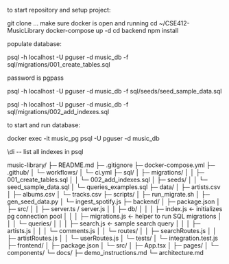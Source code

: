 to start repository and setup project:

git clone ...
make sure docker is open and running
cd ~/CSE412-MusicLibrary
docker-compose up -d
cd backend
npm install


populate database:

psql -h localhost -U pguser -d music_db -f sql/migrations/001_create_tables.sql

password is pgpass

psql -h localhost -U pguser -d music_db -f sql/seeds/seed_sample_data.sql

psql -h localhost -U pguser -d music_db -f sql/migrations/002_add_indexes.sql



to start and run database:

docker exec -it music_pg psql -U pguser -d music_db

\di  -- list all indexes in psql

music-library/
├─ README.md
├─ .gitignore
├─ docker-compose.yml
├─ .github/
│  └─ workflows/
│     └─ ci.yml
├─ sql/
│  ├─ migrations/
│  │  ├─ 001_create_tables.sql
│  │  └─ 002_add_indexes.sql
│  ├─ seeds/
│  │  └─ seed_sample_data.sql
│  └─ queries_examples.sql
├─ data/
│  ├─ artists.csv
│  ├─ albums.csv
│  └─ tracks.csv
├─ scripts/
│  ├─ run_migrate.sh
│  ├─ gen_seed_data.py
│  └─ ingest_spotify.js
├─ backend/
│  ├─ package.json
│  ├─ src/
│  │  ├─ server.ts / server.js
│  │  ├─ db/
│  │  │  ├─ index.js                ← initializes pg connection pool
│  │  │  ├─ migrations.js           ← helper to run SQL migrations
│  │  │  └─ queries/
│  │  │     ├─ search.js            ← sample search query
│  │  │     ├─ artists.js
│  │  │     └─ comments.js
│  │  └─ routes/
│  │     ├─ searchRoutes.js
│  │     ├─ artistRoutes.js
│  │     └─ userRoutes.js
│  └─ tests/
│     └─ integration.test.js
├─ frontend/
│  ├─ package.json
│  └─ src/
│     ├─ App.tsx
│     ├─ pages/
│     └─ components/
└─ docs/
   ├─ demo_instructions.md
   └─ architecture.md